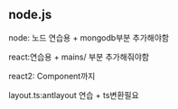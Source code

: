 <h2>node.js</h2>
<p>node: 노드 연습용 + mongodb부분 추가해야함</p>
<p>react:연습용 + mains/ 부분 추가해줘야함</p>
<p>react2: Component까지</p>
<p>layout.ts:antlayout 연습 + ts변환필요</p>
